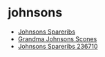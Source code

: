 # johnsons

 * [Johnsons Spareribs](../../index/j/johnsons-spareribs-236710.json)
 * [Grandma Johnsons Scones](../../index/g/grandma-johnsons-scones.json)
 * [Johnsons Spareribs 236710](../../index/j/johnsons-spareribs-236710.json)

